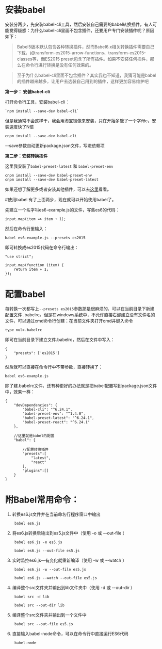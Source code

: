 # 安装babel

安装分两步，先安装babel-cli工具，然后安装自己需要的babel转换插件。有人可能觉得疑惑：为什么babel-cli里面不包含插件，还要用户专门安装插件呢？原因如下：

> Babel5版本默认包含各种转换插件，然而Babel6.x相关转换插件需要自己下载，如transform-es2015-arrow-functions、transform-es2015-classes等，而ES2015 preset包含了所有插件。如果不安装任何插件，那么在命令行进行转换是没有任何效果的。

> 至于为什么babel-cli里面不包含插件？其实我也不知道，我猜可能是babel的插件越来越多，让用户去选装自己用到的插件，这样更加容易维护吧


**第一步： 安装babel-cli**

打开命令行工具，安装babel-cli：

	`npm install --save-dev babel-cli`

但是我通常不会这样干，我会用淘宝镜像来安装，只在开始多敲了一个字母c，安装速度快了N倍

	cnpm install --save-dev babel-cli

--save参数自动更新package.json文件，写进依赖项

**第二步：安装转换插件**

这里我安装了`babel-preset-latest` 和 `babel-preset-env`

	cnpm install --save-dev babel-preset-env
	cnpm install --save-dev babel-preset-latest

如果还想了解更多或者安装其他插件，可以去[这里](https://babeljs.io/docs/plugins/)看看。

#使用babel
有了上面两步，现在就可以开始使用babel了。

先建立一个名字叫es6-example.js的文件，写些es6的代码：

	input.map(item => item + 1);
	
然后在命令行里输入：

	babel es6-example.js --presets es2015

即可转换成es2015代码在命令行输出：

	"use strict";

	input.map(function (item) {
  		return item + 1;
	});


# 配置babel

每转换一次都写上`--presets es2015`参数那是很麻烦的，可以在当前目录下新建配置文件 .babelrc。但是在windows系统中，不允许直接右键建立没有文件名的文件，可以通过cmd命令行创建：在当前文件夹打开cmd并键入命令

	type nul>.babelrc

即可在当前目录下建立文件.babelrc，然后在文件中写入：

	{
		"presets": ['es2015']
	}

然后就可以直接在命令行中不带参数，直接转换了：

	babel es6-example.js

除了建.babelrc文件，还有种更好的办法就是把babel配置写到package.json文件中，效果一样：

	{
		"devDependencies": {
			"babel-cli": "^6.24.1",
			"babel-preset-env": "^1.4.0",
			"babel-preset-latest": "^6.24.1",
			"babel-preset-react": "^6.24.1"
		},
  
		//这里就是babel的配置
	    "babel": {
	  
			//配置转换插件
			"presets":[
				"latest",
				"react"
			],
			"plugins":[]	
		}
	}


	
# 附Babel常用命令：



1. 转换es6.js文件并在当前命名行程序窗口中输出

		babel es6.js
 

2. 将es6.js转换后输出到es5.js文件中（使用 -o 或 --out-file ）

		babel es6.js -o es5.js 

		babel es6.js --out-file es5.js
 

3. 实时监控es6.js一有变化就重新编译（使用 -w 或 --watch ）

		babel es6.js -w --out-file es5.js

		babel es6.js --watch --out-file es5.js
 

4. 编译整个src文件夹并输出到lib文件夹中（使用 -d 或 --out-dir ）

		babel src -d lib

		babel src --out-dir lib
 

5. 编译整个src文件夹并输出到一个文件中

		babel src --out-file es5.js
 

6. 直接输入babel-node命令，可以在命令行中直接运行ES6代码

		babel-node
